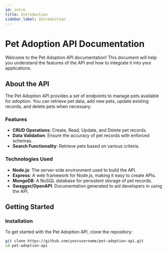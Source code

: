 ```yaml
---
id: intro
title: Introduction
sidebar_label: Introduction
---
```


# Pet Adoption API Documentation

Welcome to the Pet Adoption API documentation! This document will help you understand the features of the API and how to integrate it into your applications.

## About the API

The Pet Adoption API provides a set of endpoints to manage pets available for adoption. You can retrieve pet data, add new pets, update existing records, and delete pets when necessary.

### Features

- **CRUD Operations**: Create, Read, Update, and Delete pet records.
- **Data Validation**: Ensure the accuracy of pet records with enforced schemas.
- **Search Functionality**: Retrieve pets based on various criteria.

### Technologies Used

- **Node.js**: The server-side environment used to build the API.
- **Express**: A web framework for Node.js, making it easy to create APIs.
- **MongoDB**: A NoSQL database for persistent storage of pet records.
- **Swagger/OpenAPI**: Documentation generated to aid developers in using the API.

## Getting Started

### Installation

To get started with the Pet Adoption API, clone the repository:

```bash
git clone https://github.com/yourusername/pet-adoption-api.git
cd pet-adoption-api